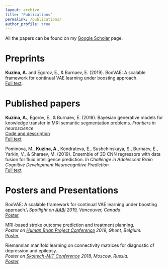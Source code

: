 ```yaml
---
layout: archive
title: "Publications"
permalink: /publications/
author_profile: true
---
```


All the papers can be found on my  <a href="https://scholar.google.com/citations?user=IMoc7ioAAAAJ&hl=en"> Google Scholar</a> page.


# Preprints

**Kuzina, A.** and Egorov, E., & Burnaev, E. (2019). BooVAE: A scalable framework for continual VAE learning under boosting approach. \
[Full text](https://arxiv.org/abs/1908.11853).



# Published papers

**Kuzina, A.**, Egorov, E., & Burnaev, E. (2019). 
Bayesian generative models for knowledge transfer in MRI semantic segmentation problems. 
*Frontiers in neuroscience*\
[Code and description](https://akuzina.github.io/DWP/) \
[Full text](https://www.frontiersin.org/articles/10.3389/fnins.2019.00844/full)

Pominova, M., **Kuzina, A.**, Kondrateva, E., Sushchinskaya, S., Burnaev, E., Yarkin, V., & Sharaev, M. (2019). Ensemble of 3D CNN regressors with data fusion for fluid intelligence prediction. 
*In Challenge in Adolescent Brain Cognitive Development Neurocognitive Prediction*\
[Full text](https://link.springer.com/chapter/10.1007/978-3-030-31901-4_19)

# Posters and Presentations

BooVAE: A scalable framework for continual VAE learning under boosting approach.\ 
*Spotlight on [AABI](http://approximateinference.org/) 2019, Vancouver, Canada.* \
[Poster](https://akuzina.github.io/files/Boo_AABI_Poster.pdf)



MRI-based stroke outcome prediction and treatment planning.\
*Poster on [Human Brian Project Conference](https://education.humanbrainproject.eu/web/3rd-hbp-student-conference) 2019, Ghent, Belgium.* \
 [Poster](https://akuzina.github.io/files/HBP_Poster.pdf)


Riemannian manifold learning on connectivity matrices for diagnostic of depression and epilepsy.\
*Poster on [Skoltech-MIT Conference](https://www.skoltech.ru/en/2018/10/mit-skoltech-conference-collaborative-solutions-for-next-generation-education-science-and-technology-2/) 2018, Moscow, Russia.\
 [Poster](https://akuzina.github.io/files/Sk_MIT_Poster.pdf)*
